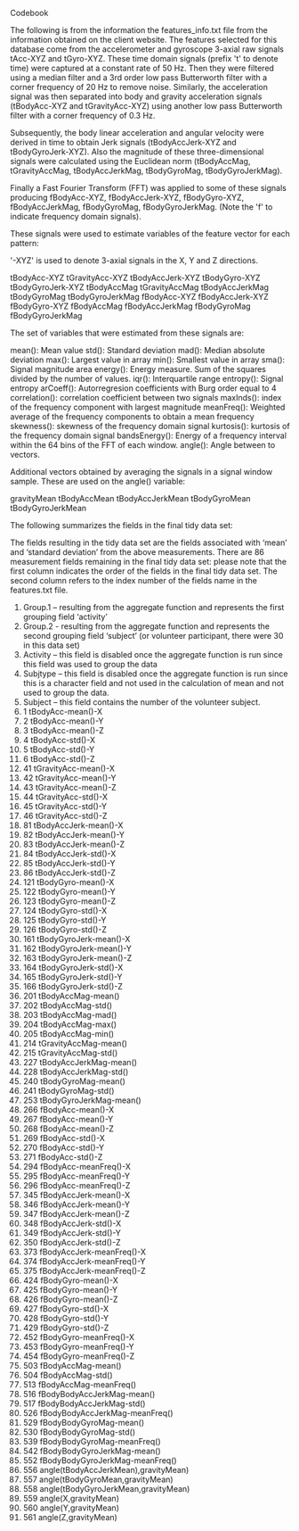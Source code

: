 Codebook

The following is from the information the features_info.txt file from the information obtained on the client website.
The features selected for this database come from the accelerometer and gyroscope 3-axial raw signals tAcc-XYZ and tGyro-XYZ. These time domain signals (prefix 't' to denote time) were captured at a constant rate of 50 Hz. Then they were filtered using a median filter and a 3rd order low pass Butterworth filter with a corner frequency of 20 Hz to remove noise. Similarly, the acceleration signal was then separated into body and gravity acceleration signals (tBodyAcc-XYZ and tGravityAcc-XYZ) using another low pass Butterworth filter with a corner frequency of 0.3 Hz. 

Subsequently, the body linear acceleration and angular velocity were derived in time to obtain Jerk signals (tBodyAccJerk-XYZ and tBodyGyroJerk-XYZ). Also the magnitude of these three-dimensional signals were calculated using the Euclidean norm (tBodyAccMag, tGravityAccMag, tBodyAccJerkMag, tBodyGyroMag, tBodyGyroJerkMag). 

Finally a Fast Fourier Transform (FFT) was applied to some of these signals producing fBodyAcc-XYZ, fBodyAccJerk-XYZ, fBodyGyro-XYZ, fBodyAccJerkMag, fBodyGyroMag, fBodyGyroJerkMag. (Note the 'f' to indicate frequency domain signals). 

These signals were used to estimate variables of the feature vector for each pattern:  

'-XYZ' is used to denote 3-axial signals in the X, Y and Z directions.

tBodyAcc-XYZ
tGravityAcc-XYZ
tBodyAccJerk-XYZ
tBodyGyro-XYZ
tBodyGyroJerk-XYZ
tBodyAccMag
tGravityAccMag
tBodyAccJerkMag
tBodyGyroMag
tBodyGyroJerkMag
fBodyAcc-XYZ
fBodyAccJerk-XYZ
fBodyGyro-XYZ
fBodyAccMag
fBodyAccJerkMag
fBodyGyroMag
fBodyGyroJerkMag


The set of variables that were estimated from these signals are: 

mean(): Mean value
std(): Standard deviation
mad(): Median absolute deviation 
max(): Largest value in array
min(): Smallest value in array
sma(): Signal magnitude area
energy(): Energy measure. Sum of the squares divided by the number of values. 
iqr(): Interquartile range 
entropy(): Signal entropy
arCoeff(): Autorregresion coefficients with Burg order equal to 4
correlation(): correlation coefficient between two signals
maxInds(): index of the frequency component with largest magnitude
meanFreq(): Weighted average of the frequency components to obtain a mean frequency
skewness(): skewness of the frequency domain signal 
kurtosis(): kurtosis of the frequency domain signal 
bandsEnergy(): Energy of a frequency interval within the 64 bins of the FFT of each window.
angle(): Angle between to vectors.

Additional vectors obtained by averaging the signals in a signal window sample. These are used on the angle() variable:

gravityMean
tBodyAccMean
tBodyAccJerkMean
tBodyGyroMean
tBodyGyroJerkMean

The following summarizes the fields in the final tidy data set:

The fields resulting in the tidy data set are the fields associated with ‘mean’ and ‘standard deviation’ from the above measurements.  There are 86 measurement fields remaining in the final tidy data set:  please note that the first column indicates the order of the fields in the final tidy data set.  The second column refers to the index number of the fields name in the features.txt file.


1.	Group.1 – resulting from the aggregate function and represents the first grouping field ‘activity’
2.	Group.2 - resulting from the aggregate function and represents the second grouping field ‘subject’ (or volunteer participant, there were 30 in this data set)
3.	Activity – this field is disabled once the aggregate function is run since this field was used to group the data
4.	Subjtype – this field is disabled once the aggregate function is run since this is a character field and not used in the calculation of mean and not used to group the data.
5.	Subject – this field contains the number of the volunteer subject.
6.	1 tBodyAcc-mean()-X
7.	2 tBodyAcc-mean()-Y
8.	3 tBodyAcc-mean()-Z
9.	4 tBodyAcc-std()-X
10.	5 tBodyAcc-std()-Y
11.	6 tBodyAcc-std()-Z
12.	41 tGravityAcc-mean()-X
13.	42 tGravityAcc-mean()-Y
14.	43 tGravityAcc-mean()-Z
15.	44 tGravityAcc-std()-X
16.	45 tGravityAcc-std()-Y
17.	46 tGravityAcc-std()-Z
18.	81 tBodyAccJerk-mean()-X
19.	82 tBodyAccJerk-mean()-Y
20.	83 tBodyAccJerk-mean()-Z
21.	84 tBodyAccJerk-std()-X
22.	85 tBodyAccJerk-std()-Y
23.	86 tBodyAccJerk-std()-Z
24.	121 tBodyGyro-mean()-X
25.	122 tBodyGyro-mean()-Y
26.	123 tBodyGyro-mean()-Z
27.	124 tBodyGyro-std()-X
28.	125 tBodyGyro-std()-Y
29.	126 tBodyGyro-std()-Z
30.	161 tBodyGyroJerk-mean()-X
31.	162 tBodyGyroJerk-mean()-Y
32.	163 tBodyGyroJerk-mean()-Z
33.	164 tBodyGyroJerk-std()-X
34.	165 tBodyGyroJerk-std()-Y
35.	166 tBodyGyroJerk-std()-Z
36.	201 tBodyAccMag-mean()
37.	202 tBodyAccMag-std()
38.	203 tBodyAccMag-mad()
39.	204 tBodyAccMag-max()
40.	205 tBodyAccMag-min()
41.	214 tGravityAccMag-mean()
42.	215 tGravityAccMag-std()
43.	227 tBodyAccJerkMag-mean()
44.	228 tBodyAccJerkMag-std()
45.	240 tBodyGyroMag-mean()
46.	241 tBodyGyroMag-std()
47.	253 tBodyGyroJerkMag-mean()
48.	266 fBodyAcc-mean()-X
49.	267 fBodyAcc-mean()-Y
50.	268 fBodyAcc-mean()-Z
51.	269 fBodyAcc-std()-X
52.	270 fBodyAcc-std()-Y
53.	271 fBodyAcc-std()-Z
54.	294 fBodyAcc-meanFreq()-X
55.	295 fBodyAcc-meanFreq()-Y
56.	296 fBodyAcc-meanFreq()-Z
57.	345 fBodyAccJerk-mean()-X
58.	346 fBodyAccJerk-mean()-Y
59.	347 fBodyAccJerk-mean()-Z
60.	348 fBodyAccJerk-std()-X
61.	349 fBodyAccJerk-std()-Y
62.	350 fBodyAccJerk-std()-Z
63.	373 fBodyAccJerk-meanFreq()-X
64.	374 fBodyAccJerk-meanFreq()-Y
65.	375 fBodyAccJerk-meanFreq()-Z
66.	424 fBodyGyro-mean()-X
67.	425 fBodyGyro-mean()-Y
68.	426 fBodyGyro-mean()-Z
69.	427 fBodyGyro-std()-X
70.	428 fBodyGyro-std()-Y
71.	429 fBodyGyro-std()-Z
72.	452 fBodyGyro-meanFreq()-X
73.	453 fBodyGyro-meanFreq()-Y
74.	454 fBodyGyro-meanFreq()-Z
75.	503 fBodyAccMag-mean()
76.	504 fBodyAccMag-std()
77.	513 fBodyAccMag-meanFreq()
78.	516 fBodyBodyAccJerkMag-mean()
79.	517 fBodyBodyAccJerkMag-std()
80.	526 fBodyBodyAccJerkMag-meanFreq()
81.	529 fBodyBodyGyroMag-mean()
82.	530 fBodyBodyGyroMag-std()
83.	539 fBodyBodyGyroMag-meanFreq()
84.	542 fBodyBodyGyroJerkMag-mean()
85.	552 fBodyBodyGyroJerkMag-meanFreq()
86.	556 angle(tBodyAccJerkMean),gravityMean)
87.	557 angle(tBodyGyroMean,gravityMean)
88.	558 angle(tBodyGyroJerkMean,gravityMean)
89.	559 angle(X,gravityMean)
90.	560 angle(Y,gravityMean)
91.	561 angle(Z,gravityMean)



